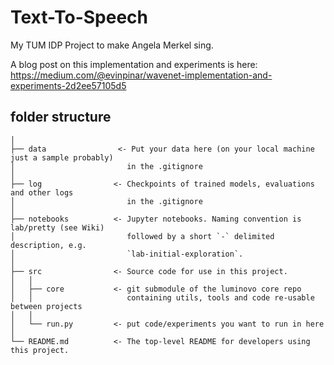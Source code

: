 # Text-To-Speech
My TUM IDP Project to make Angela Merkel sing.

A blog post on this implementation and experiments is here: https://medium.com/@evinpinar/wavenet-implementation-and-experiments-2d2ee57105d5

## folder structure
```
│
├── data                <- Put your data here (on your local machine just a sample probably)
│                         in the .gitignore 
│
├── log                <- Checkpoints of trained models, evaluations and other logs
│                         in the .gitignore 
│
├── notebooks          <- Jupyter notebooks. Naming convention is lab/pretty (see Wiki) 
│                         followed by a short `-` delimited description, e.g.
│                         `lab-initial-exploration`.
│
├── src                <- Source code for use in this project.
│   │
│   ├── core           <- git submodule of the luminovo core repo
│   │                     containing utils, tools and code re-usable between projects
│   │
│   └── run.py         <- put code/experiments you want to run in here
│
└── README.md          <- The top-level README for developers using this project.

